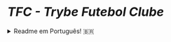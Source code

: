 # ***TFC - Trybe Futebol Clube***

<details><summary>Readme em Português! 🇧🇷 </summary>

O projeto ***TFC - Trybe Futebol Clube*** foi um projeto indivídual de propósito puramente educacional, parte do curso de desenvolvimento web da [Trybe](https://github.com/betrybe).

A proposta é que as pessoas estudantes criem uma API, em typeScript, que será consumida pelo front-end já disponibilizado pela *Trybe*, para um site informativo sobre partidas e classificações de futebol! ⚽️

A API comunica-se com um banco de dados local com informações sobre partidas fictícias. Por tanto, o objetivo deste projeto é apenas aplicar todos os conhecimentos adquiridos no curso de back-end até aquele momento. Sendo eles:
* A dockerização dos aplicativos. Criando o *Dockerfile* para as aplicações front e back end.
* A modelagem de dados com ***MySQL*** através do ***Sequelize***;
* A criação e associação de tabelas usando *models* do *sequelize*;
* A construção de uma ***API REST*** com endpoints para consumir os models criados;
* A construção de um *CRUD* com ***TypeScript***, utilizando *ORM*;
* A construção de testes de cobertura usando ***mocha***, ***chai*** e ***sinon***.

## Para rodar essa aplicação localmente:

A aplicação tem seus 3 componentes, backend, frontend e banco de dados, dockerizados.
Clone o repositório e em sua pasta raíz execute o comando `npm run compose:up` para iniciar a aplicação dockerizada.
O front-end é acessado via `localhost:3000` e o back-end via `localhost:3001`

Para rodar os testes de integração disponívies, exceute na pasta raíz os seguintes comandos para instalar as dependências e executar os testes:

```
npm install
cd app/backend && npm test
```

## Demonstração de uso:

![Aplication Screenchot](app_screenshot.png "Pagina inicial da Aplicação")

### Endpoints:

Estes são os endpoints que podem ser acessados através das requisições de um API Client (como Insomnia ou Postman)

|Método|Funcionalidade|URL|Observações|
|------|--------------|---|-----------|
|`POST`|Efetua login de um usuário ou administrador cadastrado.|http://localhost:3001/login|[Está requisição necessita de um JSON.](#POSTlogin)|
|`GET`|Retorna se a conta é um usuário ou administrador.|http://localhost:3001/login/validate|[Está requisição necessita de um header de autorização.](#tokenUser)|
|`GET`|Retorna os times cadastrados e seus respctivos ids.|http://localhost:3001/teams||
|`GET`|Retorna um time cadastrado e seu respctivo id.|http://localhost:3001/teams/:id||
|`GET`|Retorna a lista de todas as partidas.|http://localhost:3001/matches|Pode-se usar a query "inProgress=true" ou "inProgress=false" para retornar apenas partidas em progresso ou já terminadas.|
|`POST`|Adiciona uma nova partida à lista de partidas.|http://localhost:3001/matches|[Está requsição necessita de um JSON](#POSTmatch) e um [header de autorização](#POSTlogin)|
|`PATCH`|Marca uma partida como encerrada.|http://localhost:3001/matches/:id/finish|[Está requisição necessita de um header de autorização.](#tokenUser)|
|`PATCH`|Altera o placar da partida.|http://localhost:3001/matches/:id/|[Está requsição necessita de um JSON](#PATCHmatch) e um [header de autorização](#POSTlogin)|
|`GET`|Retorna o placar com a pontuação que os times fizeram nos jogos feitos "em casa"|http://localhost:3001/leaderboard/home||
|`GET`|Retorna o placar com a pontuação que os times fizeram nos jogos feitos como "visitante"|http://localhost:3001/leaderboard/away||
|`GET`|Retorna o placar com a pontuação geral|http://localhost:3001/leaderboard||

### Apêndice

<a name="POSTlogin">JSON de administrador para POST /login:</a>
```
{
	"email": "admin@admin.com",
	"password": "secret_admin"
}
```
Obs: pode-se substituir admin por user para logar como usuário.

<a name="tokenUser">Token de usuário para o header "authorization"</a>
(Necessário em: GET /login/validade e POST /matches)
```
authorization: "eyJhbGciOiJIUzI1NiIsInR5cCI6IkpXVCJ9.eyJkYXRhIjp7InJvbGUiOiJ1c2VyIn0sImlhdCI6MTY2NDgxOTY4MH0.VzMj36UL8cQbX2no1eeSZevg-9x6gSAnIverABcC0A8"
```

Token de administrador para o header "authorization"
(Necessário em: GET /login/validade e POST /matches)
```
authorization: "eyJhbGciOiJIUzI1NiIsInR5cCI6IkpXVCJ9.eyJkYXRhIjp7InJvbGUiOiJhZG1pbiJ9LCJpYXQiOjE2NzgwNTk2NjB9.4tJ-_N31IEcXUh8vOONvAEbkGbG5Kz9Ldw5Gko_a2bQ"
```

<a name="POSTmatch">Exemplo JSON para POST /matches:</a>
```
{
  "homeTeam": 1,
  "homeTeamGoals": 2,
  "awayTeam": 7,
  "awayTeamGoals": 2,
	"inProgress": true
}
```

<a name="PATCHmatch">Exemplo de JSON para PATCH /matches/:id</a>
```
{
  "homeTeamGoals": 7,
  "awayTeamGoals": 7
}
```
</details>